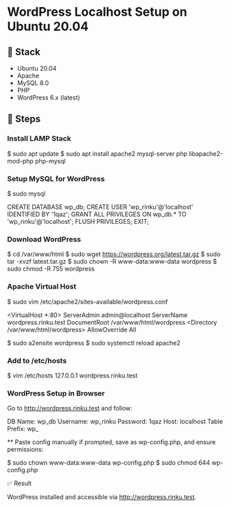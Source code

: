 # WordPress Localhost Setup on Ubuntu 20.04

## 🧰 Stack
- Ubuntu 20.04
- Apache
- MySQL 8.0
- PHP
- WordPress 6.x (latest)

## 🔧 Steps

### Install LAMP Stack

$ sudo apt update
$ sudo apt install apache2 mysql-server php libapache2-mod-php php-mysql

### Setup MySQL for WordPress

$ sudo mysql

CREATE DATABASE wp_db;
CREATE USER 'wp_rinku'@'localhost' IDENTIFIED BY '1qaz';
GRANT ALL PRIVILEGES ON wp_db.* TO 'wp_rinku'@'localhost';
FLUSH PRIVILEGES;
EXIT;

### Download WordPress

$ cd /var/www/html
$ sudo wget https://wordpress.org/latest.tar.gz
$ sudo tar -xvzf latest.tar.gz
$ sudo chown -R www-data:www-data wordpress
$ sudo chmod -R 755 wordpress

### Apache Virtual Host

$ sudo vim /etc/apache2/sites-available/wordpress.conf

  <VirtualHost *:80>
      ServerAdmin admin@localhost
      ServerName wordpress.rinku.test
      DocumentRoot /var/www/html/wordpress
      <Directory /var/www/html/wordpress>
          AllowOverride All
      </Directory>
  </VirtualHost>

$ sudo a2ensite wordpress
$ sudo systemctl reload apache2

### Add to /etc/hosts

$ vim /etc/hosts
  127.0.0.1 wordpress.rinku.test

### WordPress Setup in Browser

Go to http://wordpress.rinku.test and follow:

DB Name: wp_db
Username: wp_rinku
Password: 1qaz
Host: localhost
Table Prefix: wp_

** Paste config manually if prompted, save as wp-config.php, and ensure permissions:

$ sudo chown www-data:www-data wp-config.php
$ sudo chmod 644 wp-config.php


✅ Result

WordPress installed and accessible via http://wordpress.rinku.test.


 





